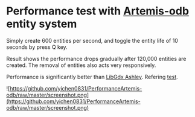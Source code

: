 # Performance test with [Artemis-odb](https://github.com/junkdog/artemis-odb) entity system

Simply create 600 entities per second, and toggle the entity life of 10 seconds by press Q key.

Result shows the performance drops gradually after 120,000 entities are created. The removal of entities also acts very responsively.

Performance is significantly better than [LibGdx Ashley](https://github.com/libgdx/ashley). Refering [test](https://github.com/yichen0831/PerformanceAshley).

![https://github.com/yichen0831/PerformanceArtemis-odb/raw/master/screenshot.png](https://github.com/yichen0831/PerformanceArtemis-odb/raw/master/screenshot.png)
